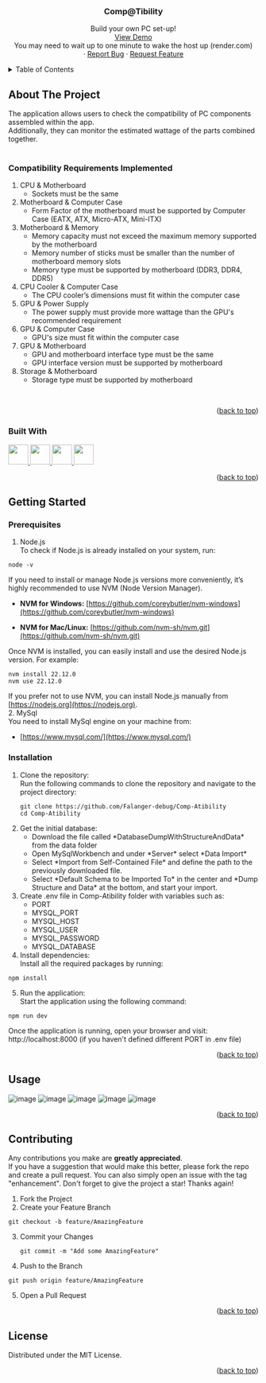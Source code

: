 <a id="readme-top"></a>

<br />
<div align="center">
  <h3 align="center">Comp@Tibility</h3>
  <p align="center">
    Build your own PC set-up!
    <br />
    <a href="https://comp-atibility-1.onrender.com/">View Demo</a>
    <br />
    You may need to wait up to one minute to wake the host up (render.com)
    <br />
    &middot;
    <a href="https://github.com/Falanger-debug/Comp-Atibility/issues/new?labels=bug&template=bug-report🐞.md">Report Bug</a>
    &middot;
    <a href="https://github.com/Falanger-debug/Comp-Atibility/issues/new?labels=enhancement&template=feature-request-🚀.md">Request Feature</a>
  </p>
</div>

<!-- TABLE OF CONTENTS -->
<details>
  <summary>Table of Contents</summary>
  <ol>
    <li>
      <a href="#about-the-project">About The Project</a>
      <ul>
        <li><a href="#built-with">Built With</a></li>
      </ul>
    </li>
    <li>
      <a href="#getting-started">Getting Started</a>
      <ul>
        <li><a href="#prerequisites">Prerequisites</a></li>
        <li><a href="#installation">Installation</a></li>
      </ul>
    </li>
    <li><a href="#usage">Usage</a></li>
    <li><a href="#contributing">Contributing</a></li>
    <li><a href="#license">License</a></li>
  </ol>
</details>

<!-- ABOUT THE PROJECT -->
## About The Project
The application allows users to check the compatibility of PC components assembled within the app.
<br />
Additionally, they can monitor the estimated wattage of the parts combined together.
<br />
<br />
### Compatibility Requirements Implemented
<ol>
  <li>
    CPU & Motherboard
    <ul>
      <li>Sockets must be the same</li>
    </ul>
  </li>
  <li>
    Motherboard & Computer Case
    <ul>
      <li>Form Factor of the motherboard must be supported by Computer Case (EATX, ATX, Micro-ATX, Mini-ITX)</li>
    </ul>
  </li>
  <li>
    Motherboard & Memory
    <ul>
      <li>Memory capacity must not exceed the maximum memory supported by the motherboard</li>
      <li>Memory number of sticks must be smaller than the number of motherboard memory slots</li>
      <li>Memory type must be supported by motherboard (DDR3, DDR4, DDR5)</li>
    </ul>
  </li>
  <li>
    CPU Cooler & Computer Case
    <ul>
      <li>The CPU cooler’s dimensions must fit within the computer case</li>
    </ul>
  </li>
  <li>
    GPU & Power Supply
    <ul>
      <li>The power supply must provide more wattage than the GPU's recommended requirement</li>
    </ul>
  </li>
  <li>
    GPU & Computer Case
    <ul>
      <li>GPU's size must fit within the computer case</li>
    </ul>
  </li>
  <li>
    GPU & Motherboard
    <ul>
      <li>GPU and motherboard interface type must be the same</li>
      <li>GPU interface version must be supported by motherboard</li>
    </ul>
  </li>
  <li>
    Storage & Motherboard
    <ul>
      <li>Storage type must be supported by motherboard</li>
    </ul>
  </li>
</ol>
<br />
<p align="right">(<a href="#readme-top">back to top</a>)</p>

### Built With
<a href="https://nodejs.org/en" alt="node.js website">
  <img src="https://static-00.iconduck.com/assets.00/node-js-icon-1817x2048-g8tzf91e.png" height="40"/>
</a>
<a href="https://getbootstrap.com/" alt="bootstrap website">
  <img src="https://upload.wikimedia.org/wikipedia/commons/thumb/b/b2/Bootstrap_logo.svg/2560px-Bootstrap_logo.svg.png" height="40"/>
</a>
<a href="http://mysql.com/" alt="mysql website">
  <img src="https://www.pngfind.com/pngs/m/74-744138_mysql-logo-png-mysql-transparent-png.png" height="40"/>
</a>
<a href="https://ejs.co/" alt="ejs website">
  <img src="https://img.icons8.com/color/512/ejs.png" height="40"/>
</a>
<p align="right">(<a href="#readme-top">back to top</a>)</p>

## Getting Started
### Prerequisites
1. Node.js    
  To check if Node.js is already installed on your system, run:
  ```
  node -v  
  ```
  If you need to install or manage Node.js versions more conveniently, it’s highly recommended to use NVM (Node Version Manager).
  - **NVM for Windows:**
  [https://github.com/coreybutler/nvm-windows](https://github.com/coreybutler/nvm-windows)
  
  - **NVM for Mac/Linux:**
  [https://github.com/nvm-sh/nvm.git](https://github.com/nvm-sh/nvm.git)

  Once NVM is installed, you can easily install and use the desired Node.js version. For example:
  ```
  nvm install 22.12.0
  nvm use 22.12.0
  ```
  If you prefer not to use NVM, you can install Node.js manually from [https://nodejs.org](https://nodejs.org).
  <br />
2. MySql  
  You need to install MySql engine on your machine from:
  - [https://www.mysql.com/](https://www.mysql.com/)
### Installation
1. Clone the repository:  
   Run the following commands to clone the repository and navigate to the project directory:
   ```
   git clone https://github.com/Falanger-debug/Comp-Atibility
   cd Comp-Atibility
   ```
2. Get the initial database:
   <ul>
     <li>Download the file called *DatabaseDumpWithStructureAndData* from the data folder</li>
     <li>Open MySqlWorkbench and under *Server* select *Data Import*</li>
     <li>Select *Import from Self-Contained File* and define the path to the previously downloaded file.</li>
     <li>Select *Default Schema to be Imported To* in the center and *Dump Structure and Data* at the bottom, and start your import.</li>
   </ul>
3. Create .env file in Comp-Atibility folder with variables such as:
   <ul>
     <li>PORT</li>
     <li>MYSQL_PORT</li>
     <li>MYSQL_HOST</li>
     <li>MYSQL_USER</li>
     <li>MYSQL_PASSWORD</li>
     <li>MYSQL_DATABASE</li>
   </ul>
4. Install dependencies:  
Install all the required packages by running:
  ```
  npm install
  ```
5. Run the application:  
  Start the application using the following command:
  ```
  npm run dev
  ```
  Once the application is running, open your browser and visit:  
  http://localhost:8000 (if you haven't defined different PORT in .env file)
<p align="right">(<a href="#readme-top">back to top</a>)</p>

## Usage
![image](https://github.com/user-attachments/assets/7de981a3-b17f-411a-835b-2097088bd442)
![image](https://github.com/user-attachments/assets/5f01bbcf-93ab-4119-af86-807699a33bd3)
![image](https://github.com/user-attachments/assets/0b417cef-2b28-43ee-bb1b-ab4d85e8a653)
![image](https://github.com/user-attachments/assets/323f6e02-34ba-49e6-be85-4b7c3def6190)
![image](https://github.com/user-attachments/assets/cf5285df-ee9b-4e55-848f-f5218b52e2f2)

<p align="right">(<a href="#readme-top">back to top</a>)</p>

## Contributing
Any contributions you make are **greatly appreciated**. 
<br />
If you have a suggestion that would make this better, please fork the repo and create a pull request. You can also simply open an issue with the tag "enhancement".
Don't forget to give the project a star! Thanks again!  
1. Fork the Project
2. Create your Feature Branch
  ```
  git checkout -b feature/AmazingFeature
  ```
3. Commit your Changes
   ```
   git commit -m "Add some AmazingFeature"
   ```
4. Push to the Branch
  ```
  git push origin feature/AmazingFeature
  ```
5. Open a Pull Request
<p align="right">(<a href="#readme-top">back to top</a>)</p>

## License
Distributed under the MIT License.
<p align="right">(<a href="#readme-top">back to top</a>)</p>
